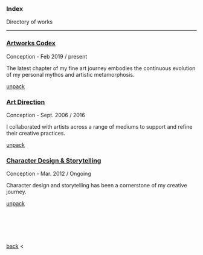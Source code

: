 

<br>
<br>
<br>
<br>

### Index
Directory of works

---

### [Artworks Codex](./artworks-codex.md)

Conception - Feb 2019 / present

The latest chapter of my fine art journey embodies the continuous evolution of my personal mythos and artistic metamorphosis. 

[unpack](./artworks-codex.md)



### [Art Direction](./art-direction.md)

Conception - Sept. 2006 / 2016

I collaborated with artists across a range of mediums to support and refine their creative practices. 

[unpack](./art-direction.md)






### [Character Design & Storytelling](./character-design-&-storytelling.md)

Conception - Mar. 2012 / Ongoing

Character design and storytelling has been a cornerstone of my creative journey. 

[unpack](./character-design-&-storytelling.md)




<br>
<br>
<br>
<br>

[back](./portfolio-introduction) <
